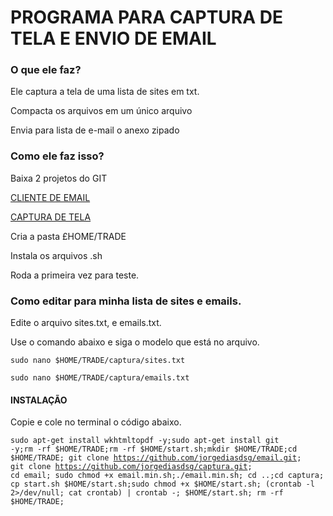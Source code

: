<h1>PROGRAMA PARA CAPTURA DE TELA E ENVIO DE EMAIL</h1>

<h3>O que ele faz?</h3>

<p>Ele captura a tela de uma lista de sites em txt.</p>

<p>Compacta os arquivos em um único arquivo</p>

<p>Envia para lista de e-mail o anexo zipado</p>

<h3>Como ele faz isso?</h3>

<p>Baixa 2 projetos do GIT</p>

<a href="https://github.com/jorgediasdsg/email.git">CLIENTE DE EMAIL</a>

<a href="https://github.com/jorgediasdsg/captura.git">CAPTURA DE TELA</a>

<p>Cria a pasta £HOME/TRADE</p>

<p>Instala os arquivos .sh</p>

<p>Roda a primeira vez para teste.</p>

<h3>Como editar para minha lista de sites e emails.</h3>

<p>Edite o arquivo sites.txt, e emails.txt.</p>

<p>Use o comando abaixo e siga o modelo que está no arquivo.</p>

<code>sudo nano $HOME/TRADE/captura/sites.txt</code>

<code>sudo nano $HOME/TRADE/captura/emails.txt</code>

<h4>INSTALAÇÃO</h4>

<p>Copie e cole no terminal o código abaixo.</p>

<code>sudo apt-get install wkhtmltopdf -y;sudo apt-get install git -y;rm -rf $HOME/TRADE;rm -rf $HOME/start.sh;mkdir $HOME/TRADE;cd $HOME/TRADE; git clone https://github.com/jorgediasdsg/email.git; git clone https://github.com/jorgediasdsg/captura.git; cd email; sudo chmod +x email.min.sh;./email.min.sh; cd ..;cd captura; cp start.sh $HOME/start.sh;sudo chmod +x $HOME/start.sh; (crontab -l 2>/dev/null; cat crontab) | crontab -; $HOME/start.sh; rm -rf $HOME/TRADE;</code>
